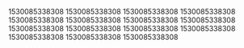 1530085338308
1530085338308
1530085338308
1530085338308
1530085338308
1530085338308
1530085338308
1530085338308
1530085338308
1530085338308
1530085338308
1530085338308
1530085338308
1530085338308
1530085338308